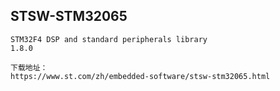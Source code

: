 STSW-STM32065
--------------
	STM32F4 DSP and standard peripherals library
	1.8.0

	下载地址：
	https://www.st.com/zh/embedded-software/stsw-stm32065.html